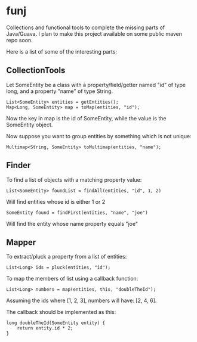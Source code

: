 funj
====

Collections and functional tools to complete the missing parts of Java/Guava.
I plan to make this project available on some public maven repo soon.

Here is a list of some of the interesting parts:

CollectionTools
---------------

Let SomeEntity be a class with a property/field/getter named "id" of type long, and
a property "name" of type String.

	List<SomeEntity> entities = getEntities();
	Map<Long, SomeEntity> map = toMap(entities, "id");

Now the key in map is the id of SomeEntity, while the value is the SomeEntity object.

Now suppose you want to group entities by something which is not unique:

	Multimap<String, SomeEntity> toMultimap(entities, "name");


Finder
------
To find a list of objects with a matching property value:

	List<SomeEntity> foundList = findAll(entities, "id", 1, 2)

Will find entities whose id is either 1 or 2

	SomeEntity found = findFirst(entities, "name", "joe")

Will find the entity whose name property equals "joe"


Mapper
------
To extract/pluck a property from a list of entities:

	List<Long> ids = pluck(entities, "id");

To map the members of list using a callback function:

	List<Long> numbers = map(entities, this, "doubleTheId");

Assuming the ids where [1, 2, 3], numbers will have: [2, 4, 6].

The callback should be implemented as this:

	long doubleTheId(SomeEntity entity) {
		return entity.id * 2;
	}

